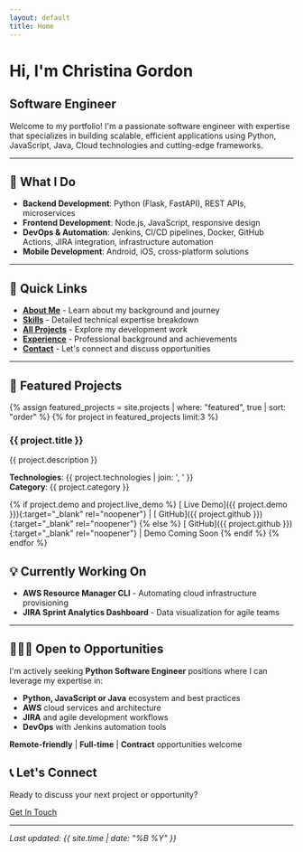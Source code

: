 ```yaml
---
layout: default
title: Home
---
```


# Hi, I'm Christina Gordon

## Software Engineer

Welcome to my portfolio! I'm a passionate software engineer with expertise that specializes in building scalable, efficient applications using Python, JavaScript, Java, Cloud technologies and cutting-edge frameworks.

---

## 🚀 What I Do

- **Backend Development**: Python (Flask, FastAPI), REST APIs, microservices
- **Frontend Development**: Node.js,  JavaScript, responsive design
- **DevOps & Automation**: Jenkins, CI/CD pipelines, Docker, GitHub Actions, JIRA integration, infrastructure automation
- **Mobile Development**: Android, iOS, cross-platform solutions

---

## 🎯 Quick Links

- **[About Me](about.md)** - Learn about my background and journey
- **[Skills](skills.md)** - Detailed technical expertise breakdown  
- **[All Projects](projects.md)** - Explore my development work
- **[Experience](experience.md)** - Professional background and achievements
- **[Contact](contact.md)** - Let's connect and discuss opportunities

---

## 🌟 Featured Projects

{% assign featured_projects = site.projects | where: "featured", true | sort: "order" %}
{% for project in featured_projects limit:3 %}

### {{ project.title }}
{{ project.description }}

**Technologies**: {{ project.technologies | join: ', ' }}  
**Category**: {{ project.category }}

{% if project.demo and project.live_demo %}
[ Live Demo]({{ project.demo }}){:target="_blank" rel="noopener"} | [ GitHub]({{ project.github }}){:target="_blank" rel="noopener"}
{% else %}
[ GitHub]({{ project.github }}){:target="_blank" rel="noopener"} | Demo Coming Soon
{% endif %}
{% endfor %}

## 💡 Currently Working On

- **AWS Resource Manager CLI** - Automating cloud infrastructure provisioning
- **JIRA Sprint Analytics Dashboard** - Data visualization for agile teams  

---

## 👩🏽‍💻 Open to Opportunities

I'm actively seeking **Python Software Engineer** positions where I can leverage my expertise in:

- **Python, JavaScript or Java** ecosystem and best practices
- **AWS** cloud services and architecture
- **JIRA** and agile development workflows
- **DevOps** with Jenkins automation tools

**Remote-friendly** | **Full-time** | **Contract** opportunities welcome

## 📞 Let's Connect

Ready to discuss your next project or opportunity? 

<a href="/contact.md" class="btn btn-primary btn-large">Get In Touch</a>

---

*Last updated: {{ site.time | date: "%B %Y" }}*
